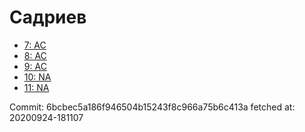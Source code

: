 # Садриев
- [7: AC](7.md)
- [8: AC](8.md)
- [9: AC](9.md)
- [10: NA](10.md)
- [11: NA](11.md)

Commit: 6bcbec5a186f946504b15243f8c966a75b6c413a
 fetched at: 20200924-181107
